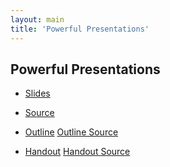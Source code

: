 ```yaml
---
layout: main
title: 'Powerful Presentations'
---
```


## Powerful Presentations

* [Slides](output/powerful.html)

* [Source](https://github.com/goozbach-presentation/powerful-presentations)

* [Outline](powpres-outline.pdf) [Outline Source](powpres-handout.odt)

* [Handout](powpres-handout.pdf) [Handout Source](powpres-handout.odt)


